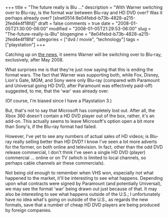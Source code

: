 +++
title = "The future really is Blu ..."
description = "With Warner switching over to Blu-ray, is the format war between Blu-ray and HD DVD over? Was it perhaps already over? [slnet0514:8e04febd-b73b-4828-a215-2fed4e4f18fd]"
draft = false
comments = true
date = "2008-01-05T21:30:00-06:00"
modified = "2008-01-05T21:29:53-06:00"
slug = "The-future-really-is-Blu"
blogengine = "8e04febd-b73b-4828-a215-2fed4e4f18fd"
categories = ["dvd / movie", "technology"]
tags = ["playstation"]
+++

<p>
Catching up on <a rel="nofollow" href="http://arstechnica.com/news.ars/post/20080104-warner-tries-to-curtail-format-war-by-ending-hd-dvd-support.html" target="_blank">the news</a>, it seems Warner will be switching over to Blu-ray, exclusively, after May 2008. 
</p>
<p>
What surprises me is that they&#39;re just now saying that this is ending the format wars. The fact that Warner was supporting both, while Fox, Disney, Lion&#39;s Gate, MGM, and Sony were only Blu-ray (compared with Paramount and Universal going HD DVD, after Paramount was effectively paid-off) suggested, to me, that the &#39;war&#39; was already over. 
</p>
<p>
(Of course, I&#39;m biased since I have a Playstation 3.) 
</p>
<p>
But, that&#39;s not to say that Microsoft has completely lost out. After all, the Xbox 360 doesn&#39;t contain a HD DVD player out of the box, rather, it&#39;s an add-on. This actually seems to leave Microsoft&#39;s option open a bit more than Sony&#39;s, if the Blu-ray format had failed. 
</p>
<p>
However, I&#39;ve yet to see any numbers of actual sales of HD videos; is Blu-ray really selling better than HD DVD? I know I&#39;ve seen a lot more adverts for the former, on both online and television. In fact, other than the odd DVD release commercial, I don&#39;t think I&#39;ve seen a single HD DVD (player) commercial ... online or on TV (which is limited to local channels, so perhaps cable channels air these commercials). 
</p>
<p>
Not being old enough to remember when VHS won, especially not what happened to the market, it&#39;ll be interesting to see what happens. Depending upon what contracts were signed by Paramount (and potentially Universal), we may see the format &#39;war&#39; being drawn out just because of that. It may also be interesting to see what happens outside of the U.S.; I unfortunately have no idea what&#39;s going on outside of the U.S., as regards the new formats, save that a number of cheap HD DVD players are being produced by foreign companies. 
</p>

